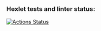 ### Hexlet tests and linter status:
[![Actions Status](https://github.com/AlekGri/java-project-71/actions/workflows/hexlet-check.yml/badge.svg)](https://github.com/AlekGri/java-project-71/actions)